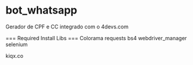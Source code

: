 # bot_whatsapp
Gerador de CPF e CC integrado com o 4devs.com

=== Required Install Libs ===
Colorama
requests
bs4
webdriver_manager
selenium


kiqx.co
